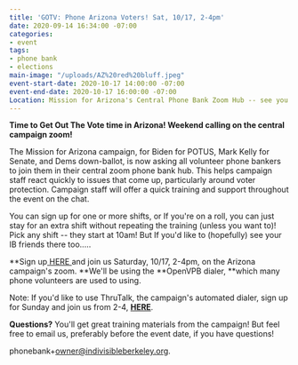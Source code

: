 ```yaml
---
title: 'GOTV: Phone Arizona Voters! Sat, 10/17, 2-4pm'
date: 2020-09-14 16:34:00 -07:00
categories:
- event
tags:
- phone bank
- elections
main-image: "/uploads/AZ%20red%20bluff.jpeg"
event-start-date: 2020-10-17 14:00:00 -07:00
event-end-date: 2020-10-17 16:00:00 -07:00
Location: Mission for Arizona's Central Phone Bank Zoom Hub -- see you there!
---
```


**Time to Get Out The Vote time in Arizona!    Weekend calling on the central campaign zoom!**

The Mission for Arizona campaign,  for Biden for POTUS, Mark Kelly for Senate, and Dems down-ballot,  is now asking all volunteer phone bankers to join them in their central zoom phone bank hub.  This helps campaign staff react quickly to issues that come up, particularly around voter protection.   Campaign staff will offer a quick training and support throughout the event on the chat.

You can sign up for one or more shifts, or If you're on a roll, you can just stay for an extra shift without repeating the training (unless you want to)! Pick any shift -- they start at 10am! But If you'd like to (hopefully) see your IB friends there too.....

\*\*Sign up[ HERE ](https://www.mobilize.us/missionforaz/event/312751/)and join us Saturday, 10/17, 2-4pm, on the Arizona campaign's zoom.  \*\*We'll   be using the \*\*OpenVPB dialer, \*\*which many phone volunteers are used to using.

Note: If you'd like to use ThruTalk, the campaign's automated dialer, sign up for Sunday and join us from 2-4,  **[HERE](https://www.mobilize.us/missionforaz/event/312513/)**.

**Questions?** You'll get great training materials from the campaign! But feel free to email us, preferably before the event date,  if you have questions!

phonebank\+owner@indivisibleberkeley.org.